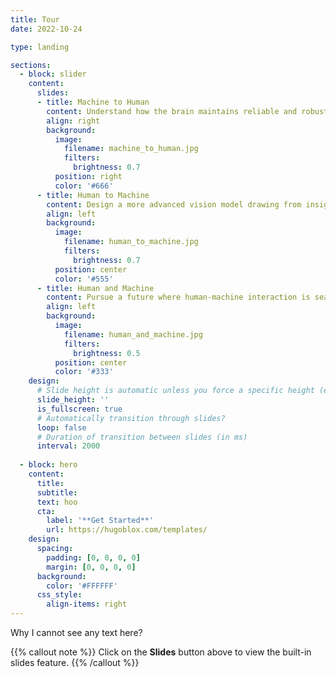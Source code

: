 ```yaml
---
title: Tour
date: 2022-10-24

type: landing

sections:
  - block: slider
    content:
      slides:
      - title: Machine to Human
        content: Understand how the brain maintains reliable and robust perception of the complex visual world, leveraging a range of machine and deep learning techniques
        align: right
        background:
          image:
            filename: machine_to_human.jpg
            filters:
              brightness: 0.7
          position: right
          color: '#666'
      - title: Human to Machine
        content: Design a more advanced vision model drawing from insights in psychology and neuroscience literature to bring value to real-world applications
        align: left
        background:
          image:
            filename: human_to_machine.jpg
            filters:
              brightness: 0.7
          position: center
          color: '#555'
      - title: Human and Machine
        content: Pursue a future where human-machine interaction is seamless and intuitive by bridging the cognitive and functional gap between human visual intelligence and machine vision capabilities
        align: left
        background:
          image:
            filename: human_and_machine.jpg
            filters:
              brightness: 0.5
          position: center
          color: '#333'
    design:
      # Slide height is automatic unless you force a specific height (e.g. '400px')
      slide_height: ''
      is_fullscreen: true
      # Automatically transition through slides?
      loop: false
      # Duration of transition between slides (in ms)
      interval: 2000
  
  - block: hero
    content:
      title:
      subtitle:
      text: hoo
      cta:
        label: '**Get Started**'
        url: https://hugoblox.com/templates/
    design:
      spacing:
        padding: [0, 0, 0, 0]
        margin: [0, 0, 0, 0]
      background:
        color: '#FFFFFF'
      css_style:
        align-items: right
---
```


Why I cannot see any text here?

{{% callout note %}}
Click on the **Slides** button above to view the built-in slides feature.
{{% /callout %}}